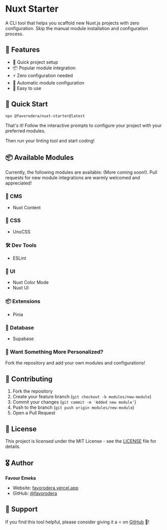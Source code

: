 # Nuxt Starter

A CLI tool that helps you scaffold new Nuxt.js projects with zero configuration. Skip the manual module installation and configuration process.

## 🚀 Features

- 🚀 Quick project setup
- 📦 Popular module integration
- ⚡ Zero configuration needed
- 🔧 Automatic module configuration
- 🎉 Easy to use

## 🚀 Quick Start

```bash
npx @favorodera/nuxt-starter@latest
```

That's it! Follow the interactive prompts to configure your project with your preferred modules.

Then run your linting tool and start coding!

## 📦 Available Modules

Currently, the following modules are available: (More coming soon!). Pull requests for new module integrations are warmly welcomed and appreciated!

### 📝 CMS
- Nuxt Content

### 🎨 CSS
- UnoCSS

### 🛠️ Dev Tools
- ESLint

### 🎯 UI
- Nuxt Color Mode
- Nuxt UI

### 📦 Extensions
- Pinia

### 🚀 Database
- Supabase

### 🚀 Want Something More Personalized?
Fork the repository and add your own modules and configurations!

## 🤝 Contributing

1. Fork the repository
2. Create your feature branch (`git checkout -b modules/new-module`)
3. Commit your changes (`git commit -m 'Added new module'`)
4. Push to the branch (`git push origin modules/new-module`)
5. Open a Pull Request

## 📝 License

This project is licensed under the MIT License - see the [LICENSE](LICENSE) file for details.

## 🎖 Author

**Favour Emeka**
- Website: [favorodera.vercel.app](https://favorodera.vercel.app/)
- GitHub: [@favorodera](https://github.com/favorodera)

## 🙏 Support

If you find this tool helpful, please consider giving it a ⭐️ on [GitHub](https://github.com/favorodera/nuxtStarter) 🙏!
